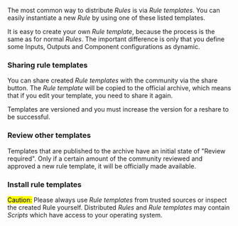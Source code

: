 The most common way to distribute *Rules* is via *Rule templates*.
You can easily instantiate a new *Rule* by using one of these
listed templates.

It is easy to create your own *Rule template*, because the process is
the same as for normal *Rules*. The important difference is only
that you define some Inputs, Outputs and Component configurations
as dynamic.

### Sharing rule templates

You can share created *Rule templates* with the community via the
share button. The *Rule template* will be copied to the official
archive, which means that if you edit your template, you need to
share it again. 

Templates are versioned and you must increase the version for 
a reshare to be successful.

### Review other templates

Templates that are published to the archive have an initial
state of "Review required". Only if a certain amount of the
community reviewed and approved a new rule template, it will
be officially made available.

### Install rule templates

<mark>Caution:</mark> Please always use *Rule templates*
from trusted sources or inspect the created Rule yourself.
Distributed *Rules* and *Rule templates* may contain *Scripts*
which have access to your operating system.
